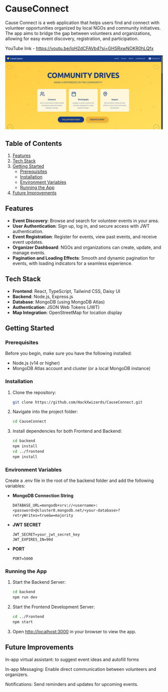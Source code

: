 # CauseConnect

Cause Connect is a web application that helps users find and connect with volunteer opportunities organized by local NGOs and community initiatives. The app aims to bridge the gap between volunteers and organizations, allowing for easy event discovery, registration, and participation.

YouTube link - https://youtu.be/loH2dCFAVb4?si=GHSRxwNOKR0hLQfx

![Community drive](image.png)

## Table of Contents
1. [Features](#features)
2. [Tech Stack](#tech-stack)
3. [Getting Started](#getting-started)
   - [Prerequisites](#prerequisites)
   - [Installation](#installation)
   - [Environment Variables](#environment-variables)
   - [Running the App](#running-the-app)
4. [Future Improvements](#future-improvements)


## Features
- **Event Discovery**: Browse and search for volunteer events in your area.
- **User Authentication**: Sign up, log in, and secure access with JWT authentication.
- **Event Registration**: Register for events, view past events, and receive event updates.
- **Organizer Dashboard**: NGOs and organizations can create, update, and manage events.
- **Pagination and Loading Effects**: Smooth and dynamic pagination for events, with loading indicators for a seamless experience.

## Tech Stack
- **Frontend**: React, TypeScript, Tailwind CSS, Daisy UI
- **Backend**: Node.js, Express.js
- **Database**: MongoDB (using MongoDB Atlas)
- **Authentication**: JSON Web Tokens (JWT)
- **Map Integration**: OpenStreetMap for location display


## Getting Started

### Prerequisites
Before you begin, make sure you have the following installed:
- Node.js (v14 or higher)
- MongoDB Atlas account and cluster (or a local MongoDB instance)


### Installation
1. Clone the repository:
   ```bash
   git clone https://github.com/HackXwizards/CauseConnect.git
   
2. Navigate into the project folder:
   ```bash
   cd CauseConnect

3. Install dependencies for both Frontend and Backend:
   ```bash
   cd backend
   npm install
   cd ../frontend
   npm install

### Environment Variables
Create a .env file in the root of the backend folder and add the following variables:
- **MongoDB Connection String**
   ```plaintext
   DATABASE_URL=mongodb+srv://<username>:<password>@cluster0.mongodb.net/<your-database>?retryWrites=true&w=majority
- **JWT SECRET**
   ```plaintext
   JWT_SECRET=your_jwt_secret_key
   JWT_EXPIRES_IN=90d
- **PORT**      
   ```plaintext
   PORT=5000
### Running the App
1. Start the Backend Server:
   ```bash
   cd backend
   npm run dev 
2. Start the Frontend Development Server:
   ```bash
   cd ../Frontend
   npm start 
3. Open [http://localhost:3000](http://localhost:3000) in your browser to view the app.
      
## Future Improvements


In-app virtual assistant: to suggest event ideas and autofill forms


In-app Messaging: Enable direct communication between volunteers and organizers.


Notifications: Send reminders and updates for upcoming events.
